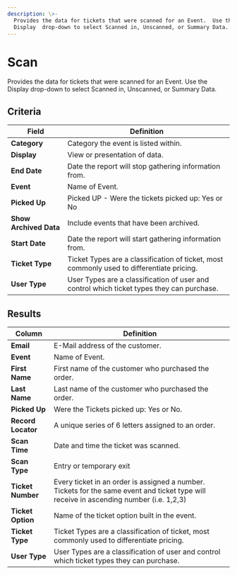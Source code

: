 ```yaml
---
description: \>-
  Provides the data for tickets that were scanned for an Event.  Use the
  Display  drop-down to select Scanned in, Unscanned, or Summary Data.
---
```


# Scan

Provides the data for tickets that were scanned for an Event. Use the Display drop-down to select Scanned in, Unscanned, or Summary Data.

## Criteria

| **Field** | **Definition** |
| --- | --- |
| **Category** | Category the event is listed within. |
| **Display** | View or presentation of data. |
| **End Date** | Date the report will stop gathering information from. |
| **Event** | Name of Event. |
| **Picked Up** | Picked UP - Were the tickets picked up: Yes or No |
| **Show Archived Data** | Include events that have been archived. |
| **Start Date** | Date the report will start gathering information from. |
| **Ticket Type** | Ticket Types are a classification of ticket, most commonly used to differentiate pricing. |
| **User Type** | User Types are a classification of user and control which ticket types they can purchase. |

## Results

| **Column** | **Definition** |
| --- | --- |
| **Email** | E-Mail address of the customer. |
| **Event** | Name of Event. |
| **First Name** | First name of the customer who purchased the order. |
| **Last Name** | Last name of the customer who purchased the order. |
| **Picked Up** | Were the Tickets picked up: Yes or No. |
| **Record Locator** | A unique series of 6 letters assigned to an order. |
| **Scan Time** | Date and time the ticket was scanned. |
| **Scan Type** | Entry or temporary exit |
| **Ticket Number** | Every ticket in an order is assigned a number. Tickets for the same event and ticket type will receive in ascending number \(i.e. 1,2,3\) |
| **Ticket Option** | Name of the ticket option built in the event. |
| **Ticket Type** | Ticket Types are a classification of ticket, most commonly used to differentiate pricing. |
| **User Type** | User Types are a classification of user and control which ticket types they can purchase. |
